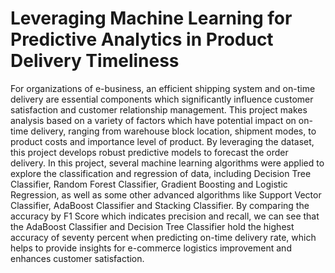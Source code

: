 # Leveraging Machine Learning for Predictive Analytics in Product Delivery Timeliness
For organizations of e-business, an efficient shipping system and on-time delivery are essential components which significantly influence customer satisfaction and customer relationship management. This project makes analysis based on a variety of factors which have potential impact on on-time delivery, ranging from warehouse block location, shipment modes, to product costs and importance level of product. By leveraging the dataset, this project develops robust predictive models to forecast the order delivery. In this project, several machine learning algorithms were applied to explore the classification and regression of data, including Decision Tree Classifier, Random Forest Classifier, Gradient Boosting and Logistic Regression, as well as some other advanced algorithms like Support Vector Classifier, AdaBoost Classifier and Stacking Classifier. By comparing the accuracy by F1 Score which indicates precision and recall, we can see that the AdaBoost Classifier and Decision Tree Classifier hold the highest accuracy of seventy percent when predicting on-time delivery rate, which helps to provide insights for e-commerce logistics improvement and enhances customer satisfaction.
